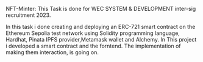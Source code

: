NFT-Minter:
This Task is done for WEC SYSTEM & DEVELOPMENT inter-sig recruitment 2023.

In this task i done creating and deploying an ERC-721 smart contract on the Ethereum Sepolia test network using Solidity programming language, Hardhat, Pinata IPFS provider,Metamask wallet and Alchemy.
In This project i developed a smart contract and the forntend. The implementation of making them interaction, is going on.


